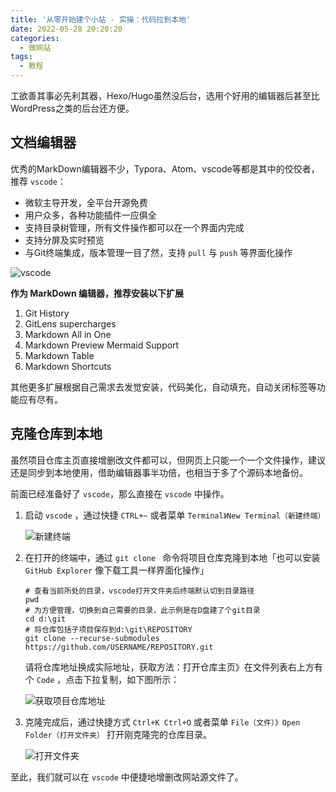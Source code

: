 ```yaml
---
title: '从零开始建个小站 - 实操：代码拉到本地'
date: 2022-05-28 20:20:20
categories:
  - 做网站
tags:
  - 教程
---
```

工欲善其事必先利其器，Hexo/Hugo虽然没后台，选用个好用的编辑器后甚至比WordPress之类的后台还方便。

## 文档编辑器
优秀的MarkDown编辑器不少，Typora、Atom、vscode等都是其中的佼佼者，推荐 `vscode`：
- 微软主导开发，全平台开源免费
- 用户众多，各种功能插件一应俱全
- 支持目录树管理，所有文件操作都可以在一个界面内完成
- 支持分屏及实时预览
- 与Git终端集成，版本管理一目了然，支持 `pull` 与 `push` 等界面化操作

![vscode](https://user-images.githubusercontent.com/35271042/118224532-3842c400-b438-11eb-923d-a5f66fa6785a.png)

**作为 MarkDown 编辑器，推荐安装以下扩展**
1. Git History
2. GitLens supercharges
3. Markdown All in One
4. Markdown Preview Mermaid Support
5. Markdown Table
6. Markdown Shortcuts

其他更多扩展根据自己需求去发觉安装，代码美化，自动填充，自动关闭标签等功能应有尽有。

## 克隆仓库到本地
虽然项目仓库主页直接增删改文件都可以，但网页上只能一个一个文件操作，建议还是同步到本地使用，借助编辑器事半功倍，也相当于多了个源码本地备份。

前面已经准备好了 `vscode`，那么直接在 `vscode` 中操作。

1. 启动 `vscode` ，通过快捷 `CTRL+~` 或者菜单 `Terminal》New Terminal（新建终端）`

    ![新建终端](https://cdn.jsdelivr.net/gh/828767/static/images/vscode_new_terminal.png)

2. 在打开的终端中，通过 `git clone ` 命令将项目仓库克隆到本地「也可以安装 `GitHub Explorer` 像下载工具一样界面化操作」
    
    ```
    # 查看当前所处的目录，vscode打开文件夹后终端默认切到目录路径
    pwd
    # 为方便管理，切换到自己需要的目录，此示例是在D盘建了个git目录
    cd d:\git
    # 将仓库包括子项目保存到d:\git\REPOSITORY
    git clone --recurse-submodules https://github.com/USERNAME/REPOSITORY.git
    ```
    请将仓库地址换成实际地址，获取方法：打开仓库主页》在文件列表右上方有个 `Code` ，点击下拉复制，如下图所示：

    ![获取项目仓库地址](https://cdn.jsdelivr.net/gh/828767/static/images/github_clone_https_url.png)

3. 克隆完成后，通过快捷方式 `Ctrl+K Ctrl+O` 或者菜单 `File（文件）》Open Folder（打开文件夹）` 打开刚克隆完的仓库目录。

    ![打开文件夹](https://cdn.jsdelivr.net/gh/828767/static/images/vscode_markdown_editor.png)

至此，我们就可以在 `vscode` 中便捷地增删改网站源文件了。